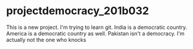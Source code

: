 # projectdemocracy_201b032
This is a new project. I'm trying to learn git.
India is a democratic country.
America is a democratic country as well.
Pakistan isn't a democracy.
I'm actually not the one who knocks
